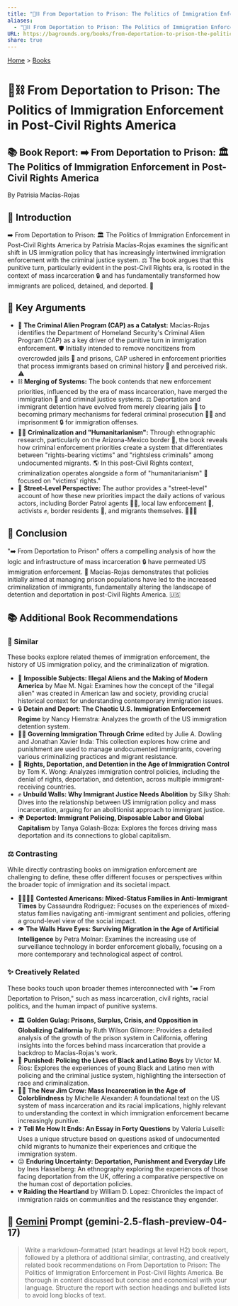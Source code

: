 ```yaml
---
title: "🛂⛓️ From Deportation to Prison: The Politics of Immigration Enforcement in Post-Civil Rights America"
aliases:
  - "🛂⛓️ From Deportation to Prison: The Politics of Immigration Enforcement in Post-Civil Rights America"
URL: https://bagrounds.org/books/from-deportation-to-prison-the-politics-of-immigration-enforcement-in-post-civil-rights-america
share: true
---
```

[Home](../index.md) > [Books](./index.md)  
# 🛂⛓️ From Deportation to Prison: The Politics of Immigration Enforcement in Post-Civil Rights America  
## 📚 Book Report: ➡️ From Deportation to Prison: 🏛️ The Politics of Immigration Enforcement in Post-Civil Rights America  
  
By Patrisia Macías-Rojas  
  
## 📖 Introduction  
  
➡️ From Deportation to Prison: 🏛️ The Politics of Immigration Enforcement in Post-Civil Rights America by Patrisia Macías-Rojas examines the significant shift in US immigration policy that has increasingly intertwined immigration enforcement with the criminal justice system. ⚖️ The book argues that this punitive turn, particularly evident in the post-Civil Rights era, is rooted in the context of mass incarceration 🔒 and has fundamentally transformed how immigrants are policed, detained, and deported. 🫲  
  
## 🔑 Key Arguments  
  
* 📌 **The Criminal Alien Program (CAP) as a Catalyst:** Macías-Rojas identifies the Department of Homeland Security's Criminal Alien Program (CAP) as a key driver of the punitive turn in immigration enforcement. 🛡️ Initially intended to remove noncitizens from overcrowded jails 🏢 and prisons, CAP ushered in enforcement priorities that process immigrants based on criminal history 📜 and perceived risk. ⚠️  
* ⛓️ **Merging of Systems:** The book contends that new enforcement priorities, influenced by the era of mass incarceration, have merged the immigration 🛂 and criminal justice systems. ⚖️ Deportation and immigrant detention have evolved from merely clearing jails 🏢 to becoming primary mechanisms for federal criminal prosecution 👨‍⚖️ and imprisonment 🔒 for immigration offenses.  
* 🧑‍⚖️ **Criminalization and "Humanitarianism":** Through ethnographic research, particularly on the Arizona-Mexico border 🌵, the book reveals how criminal enforcement priorities create a system that differentiates between "rights-bearing victims" and "rightsless criminals" among undocumented migrants. 🌎 In this post-Civil Rights context, criminalization operates alongside a form of "humanitarianism" 🤝 focused on "victims' rights."  
* 📍 **Street-Level Perspective:** The author provides a "street-level" account of how these new priorities impact the daily actions of various actors, including Border Patrol agents 👮‍♂️, local law enforcement 🚓, activists ✊, border residents 🏡, and migrants themselves. 🚶‍♀️🚶  
  
## 📝 Conclusion  
  
"➡️ From Deportation to Prison" offers a compelling analysis of how the logic and infrastructure of mass incarceration 🔒 have permeated US immigration enforcement. 🛂 Macías-Rojas demonstrates that policies initially aimed at managing prison populations have led to the increased criminalization of immigrants, fundamentally altering the landscape of detention and deportation in post-Civil Rights America. 🇺🇸  
  
## 📚 Additional Book Recommendations  
  
### 🤝 Similar  
  
These books explore related themes of immigration enforcement, the history of US immigration policy, and the criminalization of migration.  
  
* 📜 **Impossible Subjects: Illegal Aliens and the Making of Modern America** by Mae M. Ngai: Examines how the concept of the "illegal alien" was created in American law and society, providing crucial historical context for understanding contemporary immigration issues.  
* 🔒 **Detain and Deport: The Chaotic U.S. Immigration Enforcement Regime** by Nancy Hiemstra: Analyzes the growth of the US immigration detention system.  
* 👨‍⚖️ **Governing Immigration Through Crime** edited by Julie A. Dowling and Jonathan Xavier Inda: This collection explores how crime and punishment are used to manage undocumented immigrants, covering various criminalizing practices and migrant resistance.  
* 🚫 **Rights, Deportation, and Detention in the Age of Immigration Control** by Tom K. Wong: Analyzes immigration control policies, including the denial of rights, deportation, and detention, across multiple immigrant-receiving countries.  
* ✊ **Unbuild Walls: Why Immigrant Justice Needs Abolition** by Silky Shah: Dives into the relationship between US immigration policy and mass incarceration, arguing for an abolitionist approach to immigrant justice.  
* 🌍 **Deported: Immigrant Policing, Disposable Labor and Global Capitalism** by Tanya Golash-Boza: Explores the forces driving mass deportation and its connections to global capitalism.  
  
### ⚖️ Contrasting  
  
While directly contrasting books on immigration enforcement are challenging to define, these offer different focuses or perspectives within the broader topic of immigration and its societal impact.  
  
* 👨‍👩‍👧‍👦 **Contested Americans: Mixed-Status Families in Anti-Immigrant Times** by Cassaundra Rodriguez: Focuses on the experiences of mixed-status families navigating anti-immigrant sentiment and policies, offering a ground-level view of the social impact.  
* 👁️ **The Walls Have Eyes: Surviving Migration in the Age of Artificial Intelligence** by Petra Molnar: Examines the increasing use of surveillance technology in border enforcement globally, focusing on a more contemporary and technological aspect of control.  
  
### ✨ Creatively Related  
  
These books touch upon broader themes interconnected with "➡️ From Deportation to Prison," such as mass incarceration, civil rights, racial politics, and the human impact of punitive systems.  
  
* 🏛️ **Golden Gulag: Prisons, Surplus, Crisis, and Opposition in Globalizing California** by Ruth Wilson Gilmore: Provides a detailed analysis of the growth of the prison system in California, offering insights into the forces behind mass incarceration that provide a backdrop to Macías-Rojas's work.  
* 👦 **Punished: Policing the Lives of Black and Latino Boys** by Victor M. Rios: Explores the experiences of young Black and Latino men with policing and the criminal justice system, highlighting the intersection of race and criminalization.  
* ✊🏿 **The New Jim Crow: Mass Incarceration in the Age of Colorblindness** by Michelle Alexander: A foundational text on the US system of mass incarceration and its racial implications, highly relevant to understanding the context in which immigration enforcement became increasingly punitive.  
* ❓ **Tell Me How It Ends: An Essay in Forty Questions** by Valeria Luiselli: Uses a unique structure based on questions asked of undocumented child migrants to humanize their experiences and critique the immigration system.  
* 😔 **Enduring Uncertainty: Deportation, Punishment and Everyday Life** by Ines Hasselberg: An ethnography exploring the experiences of those facing deportation from the UK, offering a comparative perspective on the human cost of deportation policies.  
* 💔 **Raiding the Heartland** by William D. Lopez: Chronicles the impact of immigration raids on communities and the resistance they engender.  
  
## 💬 [Gemini](../software/gemini.md) Prompt (gemini-2.5-flash-preview-04-17)  
> Write a markdown-formatted (start headings at level H2) book report, followed by a plethora of additional similar, contrasting, and creatively related book recommendations on From Deportation to Prison: The Politics of Immigration Enforcement in Post-Civil Rights America. Be thorough in content discussed but concise and economical with your language. Structure the report with section headings and bulleted lists to avoid long blocks of text.